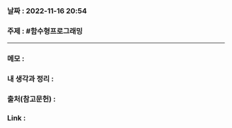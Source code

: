 ### 날짜 : 2022-11-16 20:54
### 주제 : #함수형프로그래밍 

---- 

### 메모 : 
>  


### 내 생각과 정리 : 


### 출처(참고문헌) : 


### Link : 
